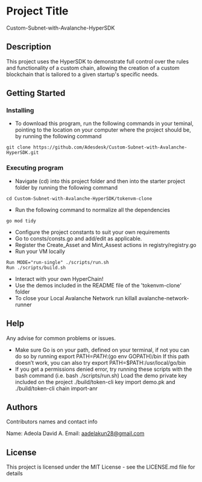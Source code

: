 # Project Title
Custom-Subnet-with-Avalanche-HyperSDK

## Description

This project uses the HyperSDK to demonstrate full control over the rules and functionality of a custom chain, allowing the creation of a custom blockchain that is tailored to a given startup's specific needs.

## Getting Started

### Installing

* To download this program, run the following commands in your teminal, pointing to the location on your computer where the project should be, by running the following command

```
git clone https://github.com/Adesdesk/Custom-Subnet-with-Avalanche-HyperSDK.git
``` 

### Executing program

* Navigate (cd) into this project folder and then into the starter project folder by running the following command

```
cd Custom-Subnet-with-Avalanche-HyperSDK/tokenvm-clone
```

* Run the following command to normalize all the dependencies

```
go mod tidy
```

* Configure the project constants to suit your own requirements
* Go to consts/consts.go and add/edit as applicable.
* Register the Create_Asset and Mint_Assest actions in registry/registry.go
* Run your VM locally

```
Run MODE="run-single" ./scripts/run.sh
Run ./scripts/build.sh
```

* Interact with your own HyperChain!
* Use the demos included in the README file of the 'tokenvm-clone' folder
* To close your Local Avalanche Network run killall avalanche-network-runner

## Help

Any advise for common problems or issues.
* Make sure Go is on your path, defined on your terminal, if not you can do so by running export PATH=$PATH:$(go env GOPATH)/bin
If this path doesn’t work, you can also try export PATH=$PATH:/usr/local/go/bin
* If you get a permissions denied error, try running these scripts with the bash command (i.e. bash ./scripts/run.sh)
Load the demo private key included on the project ./build/token-cli key import demo.pk and ./build/token-cli chain import-anr

## Authors

Contributors names and contact info

Name: Adeola David A. 
Email: aadelakun28@gmail.com


## License

This project is licensed under the MIT License - see the LICENSE.md file for details